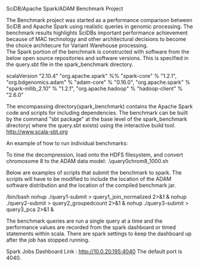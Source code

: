 SciDB/Apache Spark/ADAM Benchmark Project

The Benchmark project was started as a performance comparison between SciDB and Apache Spark using realistic queries in genomic processing. The benchmark results highlights SciDBs important performance achievement because of MAC technology and other architectural decisions to become the choice architecure for Variant Warehouse processing.       
The Spark portion of the benchmark is constructed with software from the below open source repositories and software versions. This is specified in the query.sbt file in the spark_benchmark directory. 

scalaVersion  "2.10.4"
"org.apache.spark" %% "spark-core"   % "1.2.1",
"org.bdgenomics.adam" % "adam-core"  % "0.16.0",
"org.apache.spark"  %  "spark-mllib_2.10"  % "1.2.1",
"org.apache.hadoop" % "hadoop-client" % "2.6.0"

The encompassing directory(spark_benchmark) contains the Apache Spark code and scripts for including dependencies. 
The benchmark can be built by the command "sbt package" at the base level of the spark_benchmark directory( where the query.sbt exists) using the interactive build tool.   http://www.scala-sbt.org

An example of how to run individual benchmarks:

To time the decompression, load onto the HDFS filesystem, and convert chromosome 8 to the ADAM data model:
.\query0chrom8_1000.sh

Below are examples of scripts that submit the benchmark to spark. The scripts will have to be modified to include the location of the ADAM software distribution and the location of the compiled benchmark jar.  

/bin/bash
nohup ./query1-submit > query1_join_normalized 2>&1 &
nohup ./query2-submit > query2_groupedcount 2>&1 &
nohup ./query3-submit > query3_pca 2>&1 &

The benchmark queries are run a single query at a time and the performance values are recorded from the spark dashboard or timed statements within scala. There are spark settings to keep the dashboard up after the job has stopped running. 

Spark Jobs Dashboard Link : http://10.0.20.195:4040 The default port is 4040. 




